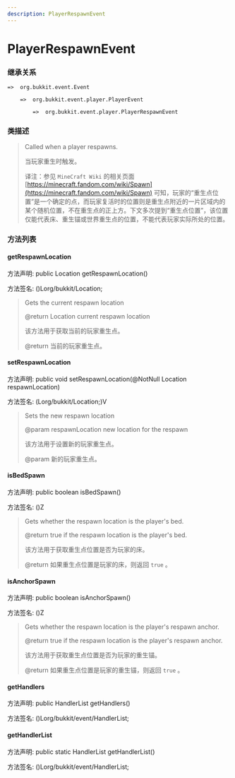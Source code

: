 ```yaml
---
description: PlayerRespawnEvent
---
```


# PlayerRespawnEvent

### 继承关系

    =>  org.bukkit.event.Event

        =>  org.bukkit.event.player.PlayerEvent

            =>  org.bukkit.event.player.PlayerRespawnEvent

### 类描述

> Called when a player respawns.
>
> 当玩家重生时触发。
>
> 译注：参见 `MineCraft Wiki` 的相关页面 [https://minecraft.fandom.com/wiki/Spawn](https://minecraft.fandom.com/wiki/Spawn) 可知，玩家的“重生点位置”是一个确定的点，而玩家复活时的位置则是重生点附近的一片区域内的某个随机位置，不在重生点的正上方。下文多次提到“重生点位置”，该位置仅能代表床、重生锚或世界重生点的位置，不能代表玩家实际所处的位置。

### 方法列表

#### getRespawnLocation

方法声明: public Location getRespawnLocation()

方法签名: ()Lorg/bukkit/Location;

> Gets the current respawn location
>
> @return Location current respawn location
>
> 该方法用于获取当前的玩家重生点。
>
> @return 当前的玩家重生点。

#### setRespawnLocation

方法声明: public void setRespawnLocation(@NotNull Location respawnLocation)

方法签名: (Lorg/bukkit/Location;)V

> Sets the new respawn location
>
> @param respawnLocation new location for the respawn
>
> 该方法用于设置新的玩家重生点。
>
> @param 新的玩家重生点。

#### isBedSpawn

方法声明: public boolean isBedSpawn()

方法签名: ()Z

> Gets whether the respawn location is the player's bed.
>
> @return true if the respawn location is the player's bed.
>
> 该方法用于获取重生点位置是否为玩家的床。
>
> @return 如果重生点位置是玩家的床，则返回 `true` 。

#### isAnchorSpawn

方法声明: public boolean isAnchorSpawn()

方法签名: ()Z

> Gets whether the respawn location is the player's respawn anchor.
>
> @return true if the respawn location is the player's respawn anchor.
>
> 该方法用于获取重生点位置是否为玩家的重生锚。
>
> @return 如果重生点位置是玩家的重生锚，则返回 `true` 。

#### getHandlers

方法声明: public HandlerList getHandlers()

方法签名: ()Lorg/bukkit/event/HandlerList;

#### getHandlerList

方法声明: public static HandlerList getHandlerList()

方法签名: ()Lorg/bukkit/event/HandlerList;